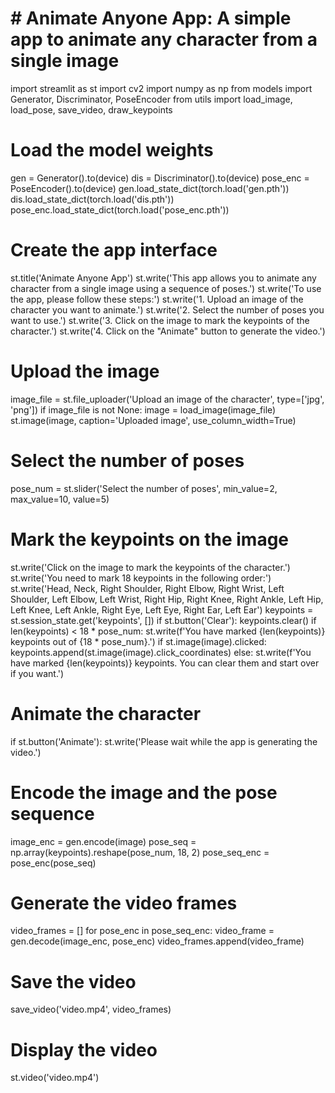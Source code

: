 # # Animate Anyone App: A simple app to animate any character from a single image
import streamlit as st
import cv2
import numpy as np
from models import Generator, Discriminator, PoseEncoder
from utils import load_image, load_pose, save_video, draw_keypoints

# Load the model weights
gen = Generator().to(device)
dis = Discriminator().to(device)
pose_enc = PoseEncoder().to(device)
gen.load_state_dict(torch.load('gen.pth'))
dis.load_state_dict(torch.load('dis.pth'))
pose_enc.load_state_dict(torch.load('pose_enc.pth'))

# Create the app interface
st.title('Animate Anyone App')
st.write('This app allows you to animate any character from a single image using a sequence of poses.')
st.write('To use the app, please follow these steps:')
st.write('1. Upload an image of the character you want to animate.')
st.write('2. Select the number of poses you want to use.')
st.write('3. Click on the image to mark the keypoints of the character.')
st.write('4. Click on the "Animate" button to generate the video.')

# Upload the image
image_file = st.file_uploader('Upload an image of the character', type=['jpg', 'png'])
if image_file is not None:
  image = load_image(image_file)
  st.image(image, caption='Uploaded image', use_column_width=True)

# Select the number of poses
pose_num = st.slider('Select the number of poses', min_value=2, max_value=10, value=5)

# Mark the keypoints on the image
st.write('Click on the image to mark the keypoints of the character.')
st.write('You need to mark 18 keypoints in the following order:')
st.write('Head, Neck, Right Shoulder, Right Elbow, Right Wrist, Left Shoulder, Left Elbow, Left Wrist, Right Hip, Right Knee, Right Ankle, Left Hip, Left Knee, Left Ankle, Right Eye, Left Eye, Right Ear, Left Ear')
keypoints = st.session_state.get('keypoints', [])
if st.button('Clear'):
  keypoints.clear()
if len(keypoints) < 18 * pose_num:
  st.write(f'You have marked {len(keypoints)} keypoints out of {18 * pose_num}.')
  if st.image(image).clicked:
    keypoints.append(st.image(image).click_coordinates)
else:
  st.write(f'You have marked {len(keypoints)} keypoints. You can clear them and start over if you want.')

# Animate the character
if st.button('Animate'):
  st.write('Please wait while the app is generating the video.')
  # Encode the image and the pose sequence
  image_enc = gen.encode(image)
  pose_seq = np.array(keypoints).reshape(pose_num, 18, 2)
  pose_seq_enc = pose_enc(pose_seq)
  # Generate the video frames
  video_frames = []
  for pose_enc in pose_seq_enc:
    video_frame = gen.decode(image_enc, pose_enc)
    video_frames.append(video_frame)
  # Save the video
  save_video('video.mp4', video_frames)
  # Display the video
  st.video('video.mp4')
